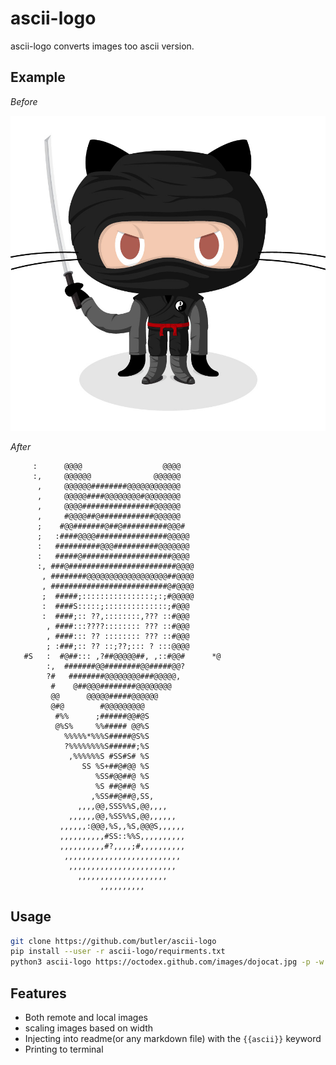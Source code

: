 # ascii-logo

ascii-logo converts images too ascii version.

## Example

_Before_

![CoderDojo Octocat](./octocat.png)

_After_

```
     :      @@@@                  @@@@
     :,     @@@@@@              @@@@@@
      ,     @@@@@@########@@@@@@@@@@@@
      ,     @@@@@####@@@@@@@@#@@@@@@@@
      ,     @@@@################@@@@@@
      ,     #@@@@##@############@@@@@@
      ;    #@@#######@##@##########@@@#
      ;   :####@@@@################@@@@@
      :   ##########@@@##########@@@@@@@
      :   #####@####################@@@@
      :, ###@########################@@@@
       , ########@@@@@@@@@@@@@@@@@@##@@@@
       , ##########################@#@@@@
       ;  #####;::::::::::::::::;:;#@@@@@
       :  ####S:::::;::::::::::::::;#@@@
       :  ####;:: ??,::::::::,??? ::#@@@
        , ####:::????:::::::: ??? ::#@@@
        , ####::: ?? :::::::: ??? ::#@@@
        ; :###;:: ?? ::;??;::: ? :::@@@@
   #S   :  #@##::: ,?##@@@@@##, ,::#@@#      *@
        :,  #######@@########@@#####@@?
        ?#   ########@@@@@@@@###@@@@@,
         #    @##@@@########@@@@@@@@
         @@      @@@@@#####@@@@@@
         @#@        #@@@@@@@@@
          #%%      ;######@@#@S
          @%S%     %%##### @@%S
            %%%%%*%%%S#####@S%S
            ?%%%%%%%%S######;%S
             ,%%%%%%S #SS#S# %S
                SS %S+##@#@@ %S
                   %SS#@@##@ %S
                   %S ##@##@ %S
                  ,%SS##@##@,SS,
               ,,,,@@,SSS%%S,@@,,,,
             ,,,,,,@@,%SS%%S,@@,,,,,,
           ,,,,,,:@@@,%S,,%S,@@@S,,,,,,
           ,,,,,,,,,,#SS::%%S,,,,,,,,,,
           ,,,,,,,,,,#?,,,,;#,,,,,,,,,,
            ,,,,,,,,,,,,,,,,,,,,,,,,,,
             ,,,,,,,,,,,,,,,,,,,,,,,,
               ,,,,,,,,,,,,,,,,,,,,
                    ,,,,,,,,,,
```

## Usage

```bash
git clone https://github.com/butler/ascii-logo
pip install --user -r ascii-logo/requirments.txt
python3 ascii-logo https://octodex.github.com/images/dojocat.jpg -p -w 75
```

## Features

* Both remote and local images
* scaling images based on width
* Injecting into readme(or any markdown file) with the `{{ascii}}` keyword
* Printing to terminal
